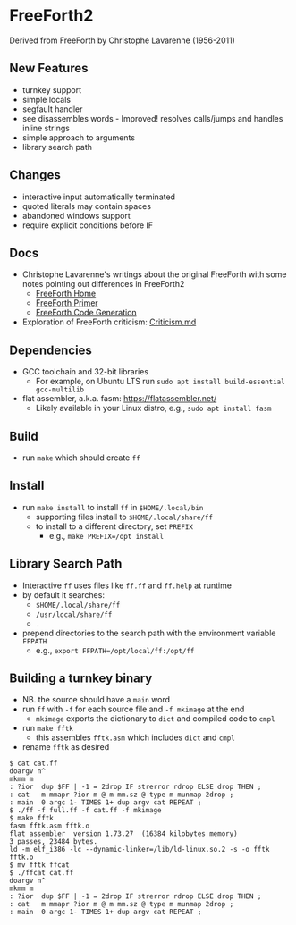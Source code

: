 # FreeForth2
Derived from FreeForth by Christophe Lavarenne (1956-2011)

## New Features
* turnkey support
* simple locals
* segfault handler
* see disassembles words - Improved! resolves calls/jumps and handles inline strings
* simple approach to arguments
* library search path

## Changes
* interactive input automatically terminated
* quoted literals may contain spaces
* abandoned windows support
* require explicit conditions before IF

## Docs
* Christophe Lavarenne's writings about the original FreeForth with some notes
  pointing out differences in FreeForth2
  * [FreeForth Home](/docs/FreeForth.md)
  * [FreeForth Primer](/docs/FreeForth_Primer.md)
  * [FreeForth Code Generation](/docs/FreeForth_Code_Generation.md)
* Exploration of FreeForth criticism: [Criticism.md](/docs/Criticism.md)

## Dependencies
* GCC toolchain and 32-bit libraries
  * For example, on Ubuntu LTS run `sudo apt install build-essential gcc-multilib`
* flat assembler, a.k.a. fasm: https://flatassembler.net/
  * Likely available in your Linux distro, e.g., `sudo apt install fasm`

## Build
* run `make` which should create `ff`

## Install
* run `make install` to install `ff` in `$HOME/.local/bin`
  * supporting files install to `$HOME/.local/share/ff`
  * to install to a different directory, set `PREFIX`
    * e.g., `make PREFIX=/opt install`

## Library Search Path
* Interactive `ff` uses files like `ff.ff` and `ff.help` at runtime
* by default it searches:
  * `$HOME/.local/share/ff`
  * `/usr/local/share/ff`
  * `.`
* prepend directories to the search path with the environment variable `FFPATH`
  * e.g., `export FFPATH=/opt/local/ff:/opt/ff`

## Building a turnkey binary
* NB. the source should have a `main` word
* run `ff` with `-f` for each source file and `-f mkimage` at the end
  * `mkimage` exports the dictionary to `dict` and compiled code to `cmpl`
* run `make fftk`
  * this assembles `fftk.asm` which includes `dict` and `cmpl`
* rename `fftk` as desired

```
$ cat cat.ff
doargv n^
mkmm m
: ?ior  dup $FF | -1 = 2drop IF strerror rdrop ELSE drop THEN ;
: cat   m mmapr ?ior m @ m mm.sz @ type m munmap 2drop ;
: main  0 argc 1- TIMES 1+ dup argv cat REPEAT ;
$ ./ff -f full.ff -f cat.ff -f mkimage
$ make fftk
fasm fftk.asm fftk.o
flat assembler  version 1.73.27  (16384 kilobytes memory)
3 passes, 23484 bytes.
ld -m elf_i386 -lc --dynamic-linker=/lib/ld-linux.so.2 -s -o fftk fftk.o
$ mv fftk ffcat
$ ./ffcat cat.ff
doargv n^
mkmm m
: ?ior  dup $FF | -1 = 2drop IF strerror rdrop ELSE drop THEN ;
: cat   m mmapr ?ior m @ m mm.sz @ type m munmap 2drop ;
: main  0 argc 1- TIMES 1+ dup argv cat REPEAT ;
```
